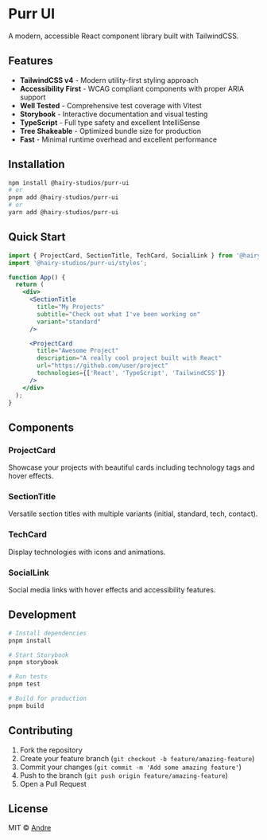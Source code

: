 # Purr UI

A modern, accessible React component library built with TailwindCSS.

## Features

- **TailwindCSS v4** - Modern utility-first styling approach
- **Accessibility First** - WCAG compliant components with proper ARIA support
- **Well Tested** - Comprehensive test coverage with Vitest
- **Storybook** - Interactive documentation and visual testing
- **TypeScript** - Full type safety and excellent IntelliSense
- **Tree Shakeable** - Optimized bundle size for production
- **Fast** - Minimal runtime overhead and excellent performance

## Installation

```bash
npm install @hairy-studios/purr-ui
# or
pnpm add @hairy-studios/purr-ui
# or
yarn add @hairy-studios/purr-ui
```

## Quick Start

```jsx
import { ProjectCard, SectionTitle, TechCard, SocialLink } from '@hairy-studios/purr-ui';
import '@hairy-studios/purr-ui/styles';

function App() {
  return (
    <div>
      <SectionTitle
        title="My Projects"
        subtitle="Check out what I've been working on"
        variant="standard"
      />

      <ProjectCard
        title="Awesome Project"
        description="A really cool project built with React"
        url="https://github.com/user/project"
        technologies={['React', 'TypeScript', 'TailwindCSS']}
      />
    </div>
  );
}
```

## Components

### ProjectCard
Showcase your projects with beautiful cards including technology tags and hover effects.

### SectionTitle
Versatile section titles with multiple variants (initial, standard, tech, contact).

### TechCard
Display technologies with icons and animations.

### SocialLink
Social media links with hover effects and accessibility features.

## Development

```bash
# Install dependencies
pnpm install

# Start Storybook
pnpm storybook

# Run tests
pnpm test

# Build for production
pnpm build
```

## Contributing

1. Fork the repository
2. Create your feature branch (`git checkout -b feature/amazing-feature`)
3. Commit your changes (`git commit -m 'Add some amazing feature'`)
4. Push to the branch (`git push origin feature/amazing-feature`)
5. Open a Pull Request

## License

MIT © [Andre](https://github.com/estavadormir)
